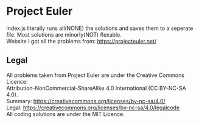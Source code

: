 # Project Euler
index.js literally runs all(NONE) the solutions and saves them to a seperate file. Most solutions are minorly(NOT) flexable.  
Website I got all the problems from: https://projecteuler.net/  
 
## Legal
All problems taken from Project Euler are under the Creative Commons Licence:  
Attribution-NonCommercial-ShareAlike 4.0 International (CC BY-NC-SA 4.0).  
Summary: https://creativecommons.org/licenses/by-nc-sa/4.0/  
Legal: https://creativecommons.org/licenses/by-nc-sa/4.0/legalcode  
All coding solutions are under the MIT Licence.  
